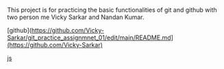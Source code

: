 This project is for practicing the basic functionalities of git and github with two person me Vicky Sarkar and Nandan Kumar.

[github](https://github.com/Vicky-Sarkar/git_practice_assignmnet_01/edit/main/README.md](https://github.com/Vicky-Sarkar)

[js](https://encrypted-tbn0.gstatic.com/images?q=tbn:ANd9GcRjtiNdPR3dcbHaaMm0Jd1lK8YFispcnVIACKhD8eZbu4I4xnzQaKeILCI4d6Io46ceAIw&usqp=CAU)



